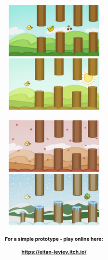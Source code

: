 <h1 align="center">
  <p align="center">
 <img src="images/spring.jpeg" width="300"/>
 <img src="images/summer.jpeg" width="300"/>
<p align="center">
 <img src="images/fall.jpeg" width="300"/>
<img src="images/winter.jpeg" width="300"/>
</p>

  </h1>
<h3 align="center">  
  
For a simple prototype - play online here:

  </h1>
<h3 align="center">  
  
https://eitan-leviev.itch.io/

  </h3> 

